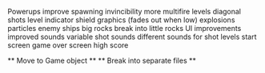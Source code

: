 Powerups
    improve spawning
    invincibility
    more multifire levels
      diagonal shots
      level indicator
shield graphics (fades out when low)
explosions
particles
enemy ships
big rocks break into little rocks
UI improvements
improved sounds
  variable shot sounds
  different sounds for shot levels
start screen
game over screen
high score

** Move to Game object **
** Break into separate files **

